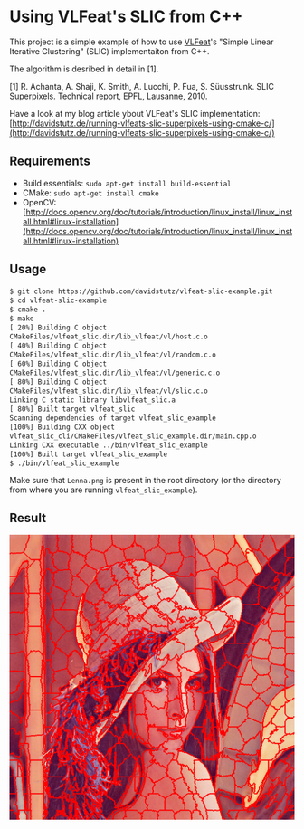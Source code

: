 # Using VLFeat's SLIC from C++

This project is a simple example of how to use [VLFeat](http://www.vlfeat.org/)'s "Simple Linear Iterative Clustering" (SLIC) implementaiton from C++.

The algorithm is desribed in detail in [1].

[1] R. Achanta, A. Shaji, K. Smith, A. Lucchi, P. Fua, S. Süusstrunk. SLIC Superpixels. Technical
report, EPFL, Lausanne, 2010.

Have a look at my blog article ybout VLFeat's SLIC implementation: [http://davidstutz.de/running-vlfeats-slic-superpixels-using-cmake-c/](http://davidstutz.de/running-vlfeats-slic-superpixels-using-cmake-c/)

## Requirements

* Build essentials: `sudo apt-get install build-essential`
* CMake: `sudo apt-get install cmake`
* OpenCV: [http://docs.opencv.org/doc/tutorials/introduction/linux_install/linux_install.html#linux-installation](http://docs.opencv.org/doc/tutorials/introduction/linux_install/linux_install.html#linux-installation)

## Usage

    $ git clone https://github.com/davidstutz/vlfeat-slic-example.git
    $ cd vlfeat-slic-example
    $ cmake .
    $ make
    [ 20%] Building C object CMakeFiles/vlfeat_slic.dir/lib_vlfeat/vl/host.c.o
    [ 40%] Building C object CMakeFiles/vlfeat_slic.dir/lib_vlfeat/vl/random.c.o
    [ 60%] Building C object CMakeFiles/vlfeat_slic.dir/lib_vlfeat/vl/generic.c.o
    [ 80%] Building C object CMakeFiles/vlfeat_slic.dir/lib_vlfeat/vl/slic.c.o
    Linking C static library libvlfeat_slic.a
    [ 80%] Built target vlfeat_slic
    Scanning dependencies of target vlfeat_slic_example
    [100%] Building CXX object vlfeat_slic_cli/CMakeFiles/vlfeat_slic_example.dir/main.cpp.o
    Linking CXX executable ../bin/vlfeat_slic_example
    [100%] Built target vlfeat_slic_example
    $ ./bin/vlfeat_slic_example
    
Make sure that `Lenna.png` is present in the root directory (or the directory from where you are running `vlfeat_slic_example`).

## Result

![Superpixel segmentation of `Lenna.png`.](Lenna_contours.png?raw=true "Superpixel segmentation of `Lenna.png`.")
